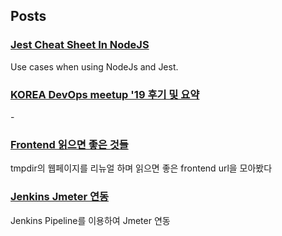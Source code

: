 ## Posts
### [Jest Cheat Sheet In NodeJS](https://blog.bundles.dev/posts/20200820-jest-cheat-sheet-in-nodejs)
Use cases when using NodeJs and Jest.
### [KOREA DevOps meetup '19 후기 및 요약](https://blog.bundles.dev/posts/20190608-korea-devops-meetup-19-후기-및-요약)
\-
### [Frontend 읽으면 좋은 것들](https://blog.bundles.dev/posts/20190609-frontend-읽으면-좋은-것들)
tmpdir의 웹페이지를 리뉴얼 하며 읽으면 좋은 frontend url을 모아봤다
### [Jenkins Jmeter 연동](https://blog.bundles.dev/posts/20190609-jenkins-jmeter-연동)
Jenkins Pipeline를 이용하여 Jmeter 연동

